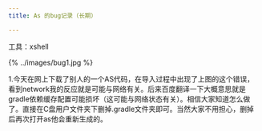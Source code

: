 ```yaml
---
title: As 的bug记录（长期）

---
```



工具：xshell

{% ../images/bug1.jpg %}

1.今天在网上下载了别人的一个AS代码，在导入过程中出现了上图的这个错误，看到network我的反应就是可能与网络有关。后来百度翻译一下大概意思就是gradle依赖缓存配置可能损坏（这可能与网络状态有关）。相信大家知道怎么做了。直接在C盘用户文件夹下删掉.gradle文件夹即可。当然大家不用担心，删掉后再次打开as他会重新生成的。

　　
